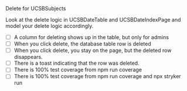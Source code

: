 Delete for UCSBSubjects


Look at the delete logic in UCSBDateTable and UCSBDateIndexPage and model your
delete logic accordingly.

- [ ] A column for deleting shows up in the table, but only for admins
- [ ] When you click delete, the database table row is deleted
- [ ] When you click delete, you stay on the page, but the deleted row disappears.
- [ ] There is a toast indicating that the row was deleted.
- [ ] There is 100% test coverage from npm run coverage
- [ ] There is 100% test coverage from npm run coverage and npx stryker run